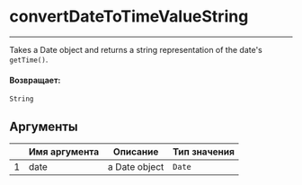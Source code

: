 # convertDateToTimeValueString

---

Takes a Date object and returns a string representation of the date's `getTime()`.

#### Возвращает:

`String`

## Аргументы

|  | Имя аргумента | Описание | Тип значения |
| --- | --- | --- | --- |
| 1 | date | a Date object | `Date` |

